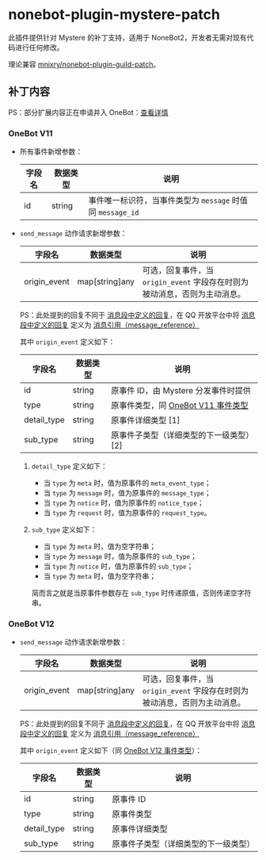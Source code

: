 # nonebot-plugin-mystere-patch

此插件提供针对 Mystere 的补丁支持，适用于 NoneBot2，开发者无需对现有代码进行任何修改。

理论兼容 [mnixry/nonebot-plugin-guild-patch](https://github.com/mnixry/nonebot-plugin-guild-patch)。

## 补丁内容

PS：部分扩展内容正在申请并入 OneBot：[查看详情](https://github.com/orgs/botuniverse/discussions/249)

### OneBot V11

+ 所有事件新增参数：

  | 字段名 | 数据类型   | 说明                                        |
  |-----|--------|-------------------------------------------|
  | id  | string | 事件唯一标识符，当事件类型为 `message` 时值同 `message_id` |

+ `send_message` 动作请求新增参数：

  | 字段名          | 数据类型           | 说明                                            |
  |--------------|----------------|-----------------------------------------------|
  | origin_event | map[string]any | 可选，回复事件，当 `origin_event` 字段存在时则为被动消息，否则为主动消息。 |

  PS：此处提到的回复不同于 [消息段中定义的回复](https://12.onebot.dev/interface/message/segments/#reply)，在 QQ 开放平台中将 [消息段中定义的回复](https://12.onebot.dev/interface/message/segments/#reply) 定义为 [消息引用（message_reference）](https://bot.q.qq.com/wiki/develop/api-v2/server-inter/message/send-receive/send.html)
    
  其中 `origin_event` 定义如下：
    
  | 字段名         | 数据类型   | 说明                                                                                                                         |
  |-------------|--------|----------------------------------------------------------------------------------------------------------------------------|
  | id          | string | 原事件 ID，由 Mystere 分发事件时提供                                                                                                   |
  | type        | string | 原事件类型，同 [OneBot V11 事件类型](https://github.com/botuniverse/onebot-11/tree/master/event#%E5%86%85%E5%AE%B9%E5%AD%97%E6%AE%B5) |
  | detail_type | string | 原事件详细类型 [1]                                                                                                                |
  | sub_type    | string | 原事件子类型（详细类型的下一级类型） [2]                                                                                                     |
     
  1. `detail_type` 定义如下：
     + 当 `type` 为 `meta` 时，值为原事件的 `meta_event_type`；
     + 当 `type` 为 `message` 时，值为原事件的 `message_type`；
     + 当 `type` 为 `notice` 时，值为原事件的 `notice_type`；
     + 当 `type` 为 `request` 时，值为原事件的 `request_type`。

  2. `sub_type` 定义如下：
     + 当 `type` 为 `meta` 时，值为空字符串；
     + 当 `type` 为 `message` 时，值为原事件的 `sub_type`；
     + 当 `type` 为 `notice` 时，值为原事件的 `sub_type`；
     + 当 `type` 为 `meta` 时，值为空字符串；

     简而言之就是当原事件参数存在 `sub_type` 时传递原值，否则传递空字符串。


### OneBot V12

+ `send_message` 动作请求新增参数：

  | 字段名          | 数据类型           | 说明                                            |
  |--------------|----------------|-----------------------------------------------|
  | origin_event | map[string]any | 可选，回复事件，当 `origin_event` 字段存在时则为被动消息，否则为主动消息。 |

  PS：此处提到的回复不同于 [消息段中定义的回复](https://12.onebot.dev/interface/message/segments/#reply)，在 QQ 开放平台中将 [消息段中定义的回复](https://12.onebot.dev/interface/message/segments/#reply) 定义为 [消息引用（message_reference）](https://bot.q.qq.com/wiki/develop/api-v2/server-inter/message/send-receive/send.html)

  其中 `origin_event` 定义如下（同 [OneBot V12 事件类型](https://12.onebot.dev/connect/data-protocol/event/)）：

  | 字段名         | 数据类型   | 说明                 |
  |-------------|--------|--------------------|
  | id          | string | 原事件 ID             |
  | type        | string | 原事件类型              |
  | detail_type | string | 原事件详细类型            |
  | sub_type    | string | 原事件子类型（详细类型的下一级类型） |
